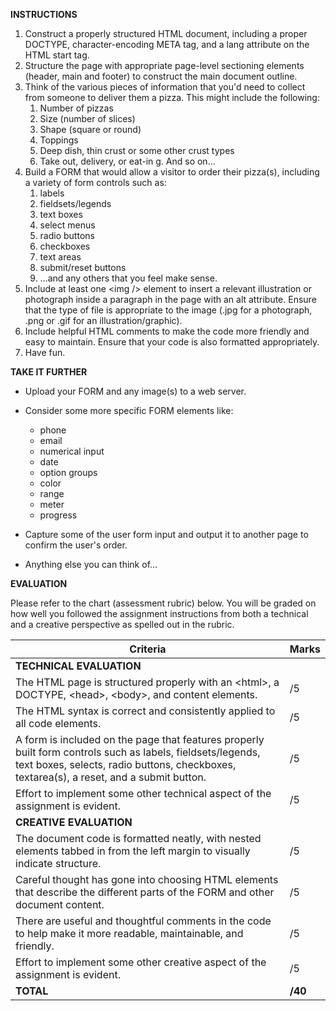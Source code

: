 **INSTRUCTIONS**

1. Construct a properly structured HTML document, including a proper DOCTYPE, character-encoding META tag, and a lang attribute on the HTML start tag.
2. Structure the page with appropriate page-level sectioning elements (header, main and footer) to construct the main document outline.
3. Think of the various pieces of information that you'd need to collect from someone to deliver them a pizza. This might include the following:
    1. Number of pizzas
    2. Size (number of slices)
    3. Shape (square or round)
    4. Toppings
    5. Deep dish, thin crust or some other crust types
    6. Take out, delivery, or eat-in g. And so on…
4. Build a FORM that would allow a visitor to order their pizza(s), including a variety of form controls such as:
    1. labels
    2. fieldsets/legends
    3. text boxes
    4. select menus
    5. radio buttons
    6. checkboxes
    7. text areas
    8. submit/reset buttons
    9. …and any others that you feel make sense.
5. Include at least one \<img /\> element to insert a relevant illustration or photograph inside a paragraph in the page with an alt attribute. Ensure that the type of file is appropriate to the image (.jpg for a photograph, .png or .gif for an illustration/graphic).
6. Include helpful HTML comments to make the code more friendly and easy to maintain. Ensure that your code is also formatted appropriately.
7. Have fun.

**TAKE IT FURTHER**

- Upload your FORM and any image(s) to a web server.
- Consider some more specific FORM elements like:

  - phone
  - email
  - numerical input
  - date
  - option groups
  - color
  - range
  - meter
  - progress
- Capture some of the user form input and output it to another page to confirm the user's order.
- Anything else you can think of…

**EVALUATION**

Please refer to the chart (assessment rubric) below. You will be graded on how well you followed the assignment instructions from both a technical and a creative perspective as spelled out in the rubric.

| **Criteria** | **Marks** |
| --- | --- |
| **TECHNICAL EVALUATION** |
| The HTML page is structured properly with an \<html\>, a DOCTYPE, \<head\>, \<body\>, and content elements. | /5 |
| The HTML syntax is correct and consistently applied to all code elements. | /5 |
| A form is included on the page that features properly built form controls such as labels, fieldsets/legends, text boxes, selects, radio buttons, checkboxes, textarea(s), a reset, and a submit button. | /5 |
| Effort to implement some other technical aspect of the assignment is evident. | /5 |
| **CREATIVE EVALUATION** |
| The document code is formatted neatly, with nested elements tabbed in from the left margin to visually indicate structure. | /5 |
| Careful thought has gone into choosing HTML elements that describe the different parts of the FORM and other document content. | /5 |
| There are useful and thoughtful comments in the code to help make it more readable, maintainable, and friendly. | /5 |
| Effort to implement some other creative aspect of the assignment is evident. | /5 |
| **TOTAL** | **/40** |